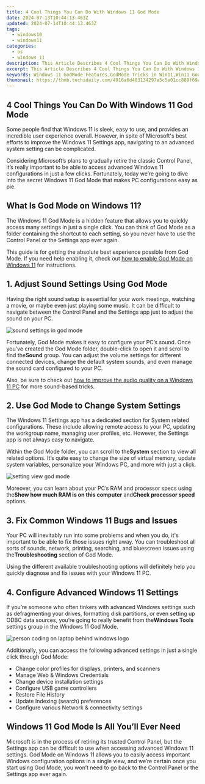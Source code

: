 ```yaml
---
title: 4 Cool Things You Can Do With Windows 11 God Mode
date: 2024-07-13T10:44:13.463Z
updated: 2024-07-14T10:44:13.463Z
tags:
  - windows10
  - windows11
categories:
  - os
  - windows 11
description: This Article Describes 4 Cool Things You Can Do With Windows 11 God Mode
excerpt: This Article Describes 4 Cool Things You Can Do With Windows 11 God Mode
keywords: Windows 11 GodMode Features,GodMode Tricks in Win11,Win11 GodMode Activities,Cool Win11 GodMode Uses,GodMode Ideas for Win11,Innovative GodMode Fun,Exciting Win11 GodMode Tasks
thumbnail: https://thmb.techidaily.com/4916a6d483134297a5c5a01cc889f69aabd6291d81f85c697a7c6a88a387b0cb.jpg
---
```


## 4 Cool Things You Can Do With Windows 11 God Mode

 Some people find that Windows 11 is sleek, easy to use, and provides an incredible user experience overall. However, in spite of Microsoft's best efforts to improve the Windows 11 Settings app, navigating to an advanced system setting can be complicated.

 Considering Microsoft’s plans to gradually retire the classic Control Panel, it’s really important to be able to access advanced Windows 11 configurations in just a few clicks. Fortunately, today we’re going to dive into the secret Windows 11 God Mode that makes PC configurations easy as pie.

## What Is God Mode on Windows 11?

 The Windows 11 God Mode is a hidden feature that allows you to quickly access many settings in just a single click. You can think of God Mode as a folder containing the shortcut to each setting, so you never have to use the Control Panel or the Settings app ever again.

 This guide is for getting the absolute best experience possible from God Mode. If you need help enabling it, check out [how to enable God Mode on Windows 11](https://www.makeuseof.com/enable-god-mode-windows-11/) for instructions.

## 1\. Adjust Sound Settings Using God Mode

 Having the right sound setup is essential for your work meetings, watching a movie, or maybe even just playing some music. It can be difficult to navigate between the Control Panel and the Settings app just to adjust the sound on your PC.

![sound settings in god mode](https://static1.makeuseofimages.com/wordpress/wp-content/uploads/2023/01/sound-settings-god-mode.jpg)

 Fortunately, God Mode makes it easy to configure your PC’s sound. Once you’ve created the God Mode folder, double-click to open it and scroll to find the**Sound** group. You can adjust the volume settings for different connected devices, change the default system sounds, and even manage the sound card configured to your PC.

 Also, be sure to check out [how to improve the audio quality on a Windows 11 PC](https://www.makeuseof.com/windows-11-improve-audio-quality/) for more sound-based tricks.

## 2\. Use God Mode to Change System Settings

 The Windows 11 Settings app has a dedicated section for System related configurations. These include allowing remote access to your PC, updating the workgroup name, managing user profiles, etc. However, the Settings app is not always easy to navigate.

 Within the God Mode folder, you can scroll to the**System** section to view all related options. It’s quite easy to change the size of virtual memory, update system variables, personalize your Windows PC, and more with just a click.

![setting view god mode](https://static1.makeuseofimages.com/wordpress/wp-content/uploads/2023/01/setting-view-god-mode.jpg)

 Moreover, you can learn about your PC’s RAM and processor specs using the**Show how much RAM is on this computer** and**Check processor speed** options.

## 3\. Fix Common Windows 11 Bugs and Issues

 Your PC will inevitably run into some problems and when you do, it's important to be able to fix those issues right away. You can troubleshoot all sorts of sounds, network, printing, searching, and bluescreen issues using the**Troubleshooting** section of God Mode.

 Using the different available troubleshooting options will definitely help you quickly diagnose and fix issues with your Windows 11 PC.

## 4\. Configure Advanced Windows 11 Settings

 If you’re someone who often tinkers with advanced Windows settings such as defragmenting your drives, formatting disk partitions, or even setting up ODBC data sources, you’re going to really benefit from the**Windows Tools** settings group in the Windows 11 God Mode.

![person coding on laptop behind windows logo](https://static1.makeuseofimages.com/wordpress/wp-content/uploads/2022/08/windows-code-laptop.jpg)

 Additionally, you can access the following advanced settings in just a single click through God Mode:

* Change color profiles for displays, printers, and scanners
* Manage Web & Windows Credentials
* Change device installation settings
* Configure USB game controllers
* Restore File History
* Update Indexing (search) preferences
* Configure various Network & connectivity settings

## Windows 11 God Mode Is All You’ll Ever Need

 Microsoft is in the process of retiring its trusted Control Panel, but the Settings app can be difficult to use when accessing advanced Windows 11 settings. God Mode on Windows 11 allows you to easily access important Windows configuration options in a single view, and we’re certain once you start using God Mode, you won’t need to go back to the Control Panel or the Settings app ever again.


<ins class="adsbygoogle"
     style="display:block"
     data-ad-format="autorelaxed"
     data-ad-client="ca-pub-7571918770474297"
     data-ad-slot="1223367746"></ins>



<ins class="adsbygoogle"
     style="display:block"
     data-ad-client="ca-pub-7571918770474297"
     data-ad-slot="8358498916"
     data-ad-format="auto"
     data-full-width-responsive="true"></ins>




